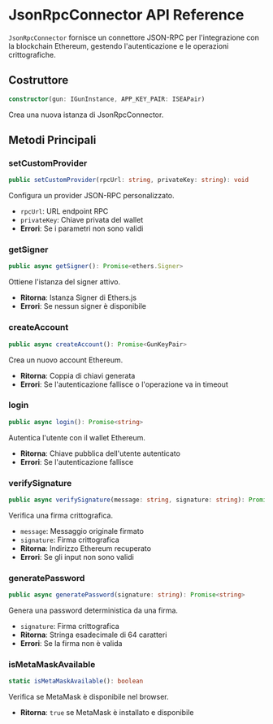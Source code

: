 # JsonRpcConnector API Reference

`JsonRpcConnector` fornisce un connettore JSON-RPC per l'integrazione con la blockchain Ethereum, gestendo l'autenticazione e le operazioni crittografiche.

## Costruttore

```typescript
constructor(gun: IGunInstance, APP_KEY_PAIR: ISEAPair)
```

Crea una nuova istanza di JsonRpcConnector.

## Metodi Principali

### setCustomProvider
```typescript
public setCustomProvider(rpcUrl: string, privateKey: string): void
```
Configura un provider JSON-RPC personalizzato.
- `rpcUrl`: URL endpoint RPC
- `privateKey`: Chiave privata del wallet
- **Errori**: Se i parametri non sono validi

### getSigner
```typescript
public async getSigner(): Promise<ethers.Signer>
```
Ottiene l'istanza del signer attivo.
- **Ritorna**: Istanza Signer di Ethers.js
- **Errori**: Se nessun signer è disponibile

### createAccount
```typescript
public async createAccount(): Promise<GunKeyPair>
```
Crea un nuovo account Ethereum.
- **Ritorna**: Coppia di chiavi generata
- **Errori**: Se l'autenticazione fallisce o l'operazione va in timeout

### login
```typescript
public async login(): Promise<string>
```
Autentica l'utente con il wallet Ethereum.
- **Ritorna**: Chiave pubblica dell'utente autenticato
- **Errori**: Se l'autenticazione fallisce

### verifySignature
```typescript
public async verifySignature(message: string, signature: string): Promise<string>
```
Verifica una firma crittografica.
- `message`: Messaggio originale firmato
- `signature`: Firma crittografica
- **Ritorna**: Indirizzo Ethereum recuperato
- **Errori**: Se gli input non sono validi

### generatePassword
```typescript
public async generatePassword(signature: string): Promise<string>
```
Genera una password deterministica da una firma.
- `signature`: Firma crittografica
- **Ritorna**: Stringa esadecimale di 64 caratteri
- **Errori**: Se la firma non è valida

### isMetaMaskAvailable
```typescript
static isMetaMaskAvailable(): boolean
```
Verifica se MetaMask è disponibile nel browser.
- **Ritorna**: `true` se MetaMask è installato e disponibile 